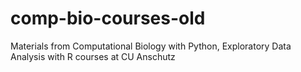 # comp-bio-courses-old
Materials from Computational Biology with Python, Exploratory Data Analysis with R courses at CU Anschutz
